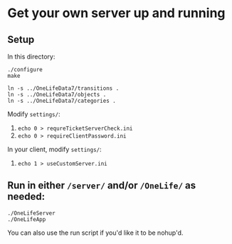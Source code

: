 # Get your own server up and running

## Setup
In this directory:
```
./configure
make

ln -s ../OneLifeData7/transitions .
ln -s ../OneLifeData7/objects .
ln -s ../OneLifeData7/categories .

```
Modify `settings/`:
1. `echo 0 > requreTicketServerCheck.ini`
2. `echo 0 > requireClientPassword.ini`


In your client, modify `settings/`:
1. `echo 1 > useCustomServer.ini`

## Run in either `/server/` and/or `/OneLife/` as needed:
```
./OneLifeServer
./OneLifeApp
```

You can also use the run script if you'd like it to be nohup'd.
